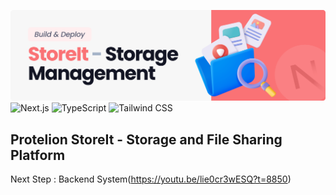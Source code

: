 ![StoreIt - Storage Management](./public/README.png)
![Next.js](https://img.shields.io/badge/Next%20JS-000000?style=for-the-badge&logo=next.js&logoColor=white)
![TypeScript](https://img.shields.io/badge/TypeScript-3178C6?style=for-the-badge&logo=typescript&logoColor=white)
![Tailwind CSS](https://img.shields.io/badge/Tailwind%20CSS-06B6D4?style=for-the-badge&logo=tailwind-css&logoColor=white)

## Protelion StoreIt - Storage and File Sharing Platform

Next Step : Backend System(https://youtu.be/lie0cr3wESQ?t=8850)
